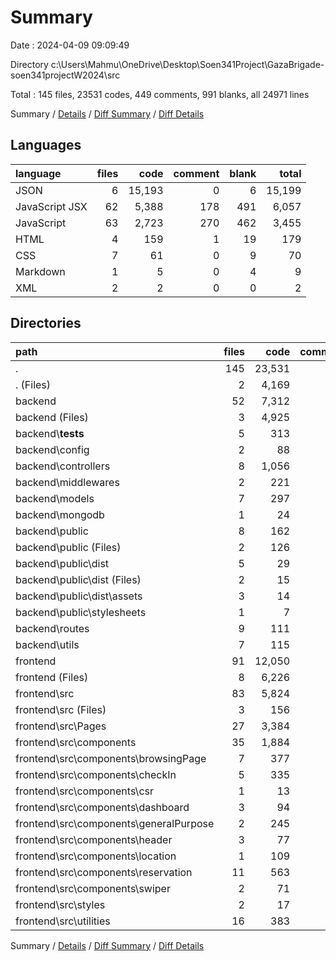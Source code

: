 # Summary

Date : 2024-04-09 09:09:49

Directory c:\\Users\\Mahmu\\OneDrive\\Desktop\\Soen341Project\\GazaBrigade-soen341projectW2024\\src

Total : 145 files,  23531 codes, 449 comments, 991 blanks, all 24971 lines

Summary / [Details](details.md) / [Diff Summary](diff.md) / [Diff Details](diff-details.md)

## Languages
| language | files | code | comment | blank | total |
| :--- | ---: | ---: | ---: | ---: | ---: |
| JSON | 6 | 15,193 | 0 | 6 | 15,199 |
| JavaScript JSX | 62 | 5,388 | 178 | 491 | 6,057 |
| JavaScript | 63 | 2,723 | 270 | 462 | 3,455 |
| HTML | 4 | 159 | 1 | 19 | 179 |
| CSS | 7 | 61 | 0 | 9 | 70 |
| Markdown | 1 | 5 | 0 | 4 | 9 |
| XML | 2 | 2 | 0 | 0 | 2 |

## Directories
| path | files | code | comment | blank | total |
| :--- | ---: | ---: | ---: | ---: | ---: |
| . | 145 | 23,531 | 449 | 991 | 24,971 |
| . (Files) | 2 | 4,169 | 0 | 2 | 4,171 |
| backend | 52 | 7,312 | 178 | 431 | 7,921 |
| backend (Files) | 3 | 4,925 | 13 | 24 | 4,962 |
| backend\\__tests__ | 5 | 313 | 11 | 63 | 387 |
| backend\\config | 2 | 88 | 17 | 13 | 118 |
| backend\\controllers | 8 | 1,056 | 81 | 187 | 1,324 |
| backend\\middlewares | 2 | 221 | 6 | 4 | 231 |
| backend\\models | 7 | 297 | 2 | 44 | 343 |
| backend\\mongodb | 1 | 24 | 0 | 10 | 34 |
| backend\\public | 8 | 162 | 29 | 15 | 206 |
| backend\\public (Files) | 2 | 126 | 1 | 10 | 137 |
| backend\\public\\dist | 5 | 29 | 28 | 3 | 60 |
| backend\\public\\dist (Files) | 2 | 15 | 0 | 1 | 16 |
| backend\\public\\dist\\assets | 3 | 14 | 28 | 2 | 44 |
| backend\\public\\stylesheets | 1 | 7 | 0 | 2 | 9 |
| backend\\routes | 9 | 111 | 19 | 60 | 190 |
| backend\\utils | 7 | 115 | 0 | 11 | 126 |
| frontend | 91 | 12,050 | 271 | 558 | 12,879 |
| frontend (Files) | 8 | 6,226 | 2 | 21 | 6,249 |
| frontend\\src | 83 | 5,824 | 269 | 537 | 6,630 |
| frontend\\src (Files) | 3 | 156 | 4 | 11 | 171 |
| frontend\\src\\Pages | 27 | 3,384 | 54 | 234 | 3,672 |
| frontend\\src\\components | 35 | 1,884 | 120 | 251 | 2,255 |
| frontend\\src\\components\\browsingPage | 7 | 377 | 49 | 59 | 485 |
| frontend\\src\\components\\checkIn | 5 | 335 | 40 | 52 | 427 |
| frontend\\src\\components\\csr | 1 | 13 | 0 | 2 | 15 |
| frontend\\src\\components\\dashboard | 3 | 94 | 0 | 3 | 97 |
| frontend\\src\\components\\generalPurpose | 2 | 245 | 12 | 25 | 282 |
| frontend\\src\\components\\header | 3 | 77 | 2 | 14 | 93 |
| frontend\\src\\components\\location | 1 | 109 | 1 | 7 | 117 |
| frontend\\src\\components\\reservation | 11 | 563 | 16 | 63 | 642 |
| frontend\\src\\components\\swiper | 2 | 71 | 0 | 26 | 97 |
| frontend\\src\\styles | 2 | 17 | 0 | 1 | 18 |
| frontend\\src\\utilities | 16 | 383 | 91 | 40 | 514 |

Summary / [Details](details.md) / [Diff Summary](diff.md) / [Diff Details](diff-details.md)